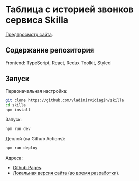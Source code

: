# Таблица с историей звонков сервиса Skilla

[Предпросмотр сайта](https://vladimirvidiagin.github.io/skilla/).

## Содержание репозитория

Frontend: TypeScript, React, Redux Toolkit, Styled

## Запуск

Первоначальная настройка:

```bash
git clone https://github.com/vladimirvidiagin/skilla
cd skilla
npm install
```

Запуск:

```bash
npm run dev
```

Деплой (на Github Actions):

```bash
npm run deploy
```

Адреса:

- [Github Pages](https://vladimirvidiagin.github.io/skilla/).
- [Локальная версия сайта (во время разработки)](http://localhost:5173/skilla/).
